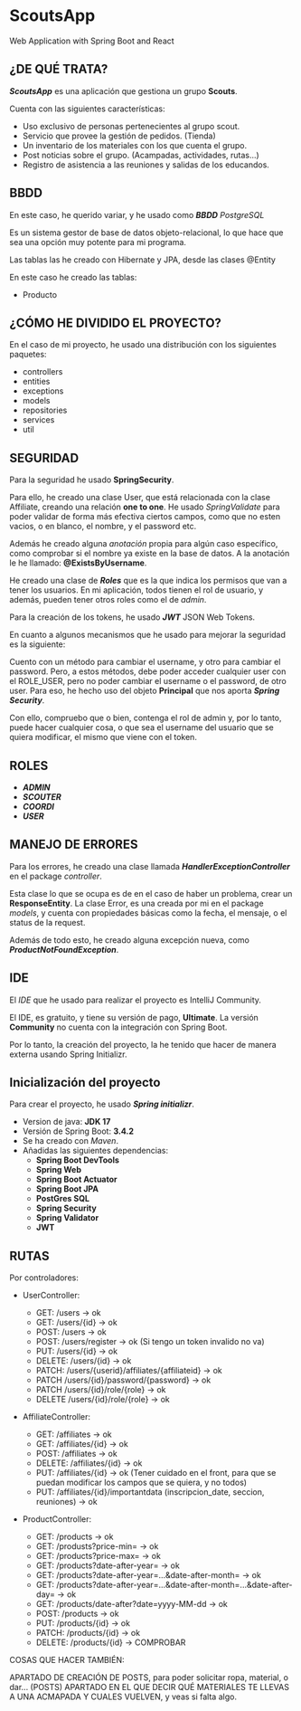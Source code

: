 # ScoutsApp
Web Application with Spring Boot and React

## ¿DE QUÉ TRATA?

***ScoutsApp*** es una aplicación que gestiona un grupo **Scouts**.

Cuenta con las siguientes características:
- Uso exclusivo de personas pertenecientes al grupo scout.
- Servicio que provee la gestión de pedidos. (Tienda)
- Un inventario de los materiales con los que cuenta el grupo.
- Post noticias sobre el grupo. (Acampadas, actividades, rutas...)
- Registro de asistencia a las reuniones y salidas de los educandos.

## BBDD

En este caso, he querido variar, y he usado como ***BBDD*** *PostgreSQL* 

Es un sistema gestor de base de datos objeto-relacional, lo que hace que sea una opción muy potente para mi programa.

Las tablas las he creado con Hibernate y JPA, desde las clases @Entity

En este caso he creado las tablas:

- Producto






## ¿CÓMO HE DIVIDIDO EL PROYECTO?

En el caso de mi proyecto, he usado una distribución con los siguientes paquetes:

  - controllers
  - entities
  - exceptions
  - models
  - repositories
  - services
  - util

## SEGURIDAD

Para la seguridad he usado **SpringSecurity**.

Para ello, he creado una clase User, que está relacionada con la clase Affiliate, creando una relación **one to one**.
He usado *SpringValidate* para poder validar de forma más efectiva ciertos campos, como que no esten vacios, o en blanco, el nombre, y el password etc.

Además he creado alguna *anotación* propia para algún caso específico, como comprobar si el nombre ya existe en la base de datos.
A la anotación le he llamado: **@ExistsByUsername**.

He creado una clase de ***Roles*** que es la que indica los permisos que van a tener los usuarios.
En mi aplicación, todos tienen el rol de usuario, y además, pueden tener otros roles como el de *admin*.

Para la creación de los tokens, he usado ***JWT*** JSON Web Tokens.

En cuanto a algunos mecanismos que he usado para mejorar la seguridad es la siguiente:

Cuento con un método para cambiar el username, y otro para cambiar el password. Pero, a estos métodos, debe poder acceder cualquier user con el ROLE_USER, pero no poder cambiar el username o el password, de otro user.
Para eso, he hecho uso del objeto **Principal** que nos aporta ***Spring Security***. 

Con ello, compruebo que o bien, contenga el rol de admin y, por lo tanto, puede hacer cualquier cosa, o que sea el username del usuario que se quiera modificar, el mismo que viene con el token.

## ROLES

- ***ADMIN***
- ***SCOUTER***
- ***COORDI***
- ***USER***

## MANEJO DE ERRORES

Para los errores, he creado una clase llamada ***HandlerExceptionController*** en el package *controller*.

Esta clase lo que se ocupa es de en el caso de haber un problema, crear un **ResponseEntity<Error>**.
La clase Error, es una creada por mi en el package *models*, y cuenta con propiedades básicas como la fecha, el mensaje, o el status de la request.

Además de todo esto, he creado alguna excepción nueva, como ***ProductNotFoundException***.

## IDE 

El *IDE* que he usado para realizar el proyecto es IntelliJ Community.

El IDE, es gratuito, y tiene su versión de pago, **Ultimate**. La versión **Community** no cuenta con la integración
con Spring Boot.

Por lo tanto, la creación del proyecto, la he tenido que hacer de manera externa usando Spring Initializr.

## Inicialización del proyecto

Para crear el proyecto, he usado ***Spring initializr***.

- Version de java: **JDK 17**
- Versión de Spring Boot: **3.4.2**
- Se ha creado con *Maven*.
- Añadidas las siguientes dependencias:
  - **Spring Boot DevTools**
  - **Spring Web**
  - **Spring Boot Actuator**
  - **Spring Boot JPA**
  - **PostGres SQL**
  - **Spring Security**
  - **Spring Validator**
  - **JWT**

## RUTAS

Por controladores:

- UserController:

  - GET: /users -> ok
  - GET: /users/{id} -> ok
  - POST: /users -> ok
  - POST: /users/register -> ok (Si tengo un token invalido no va)
  - PUT: /users/{id} -> ok
  - DELETE: /users/{id} -> ok
  - PATCH: /users/{userid}/affiliates/{affiliateid} -> ok
  - PATCH /users/{id}/password/{password} -> ok
  - PATCH /users/{id}/role/{role} -> ok
  - DELETE /users/{id}/role/{role} -> ok
  
- AffiliateController:

  - GET: /affiliates -> ok
  - GET: /affiliates/{id} -> ok
  - POST: /affiliates -> ok
  - DELETE: /affiliates/{id} -> ok
  - PUT: /affiliates/{id} -> ok (Tener cuidado en el front, para que se puedan modificar los campos que se quiera, y no todos)
  - PUT: /affiliates/{id}/importantdata (inscripcion_date, seccion, reuniones) -> ok

- ProductController:

  - GET: /products -> ok
  - GET: /produsts?price-min= -> ok
  - GET: /products?price-max= -> ok
  - GET: /products?date-after-year= -> ok
  - GET: /products?date-after-year=...&date-after-month= -> ok
  - GET: /products?date-after-year=...&date-after-month=...&date-after-day= -> ok
  - GET: /products/date-after?date=yyyy-MM-dd -> ok
  - POST: /products -> ok
  - PUT: /products/{id} -> ok
  - PATCH: /products/{id} -> ok
  - DELETE: /products/{id} -> COMPROBAR


COSAS QUE HACER TAMBIÉN:

APARTADO DE CREACIÓN DE POSTS, para poder solicitar ropa, material, o dar... (POSTS)
APARTADO EN EL QUE DECIR QUÉ MATERIALES TE LLEVAS A UNA ACMAPADA Y CUALES VUELVEN, y veas si falta algo.